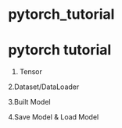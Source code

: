 # pytorch_tutorial

pytorch tutorial
===============

1. Tensor

2.Dataset/DataLoader

3.Built Model

4.Save Model & Load Model
